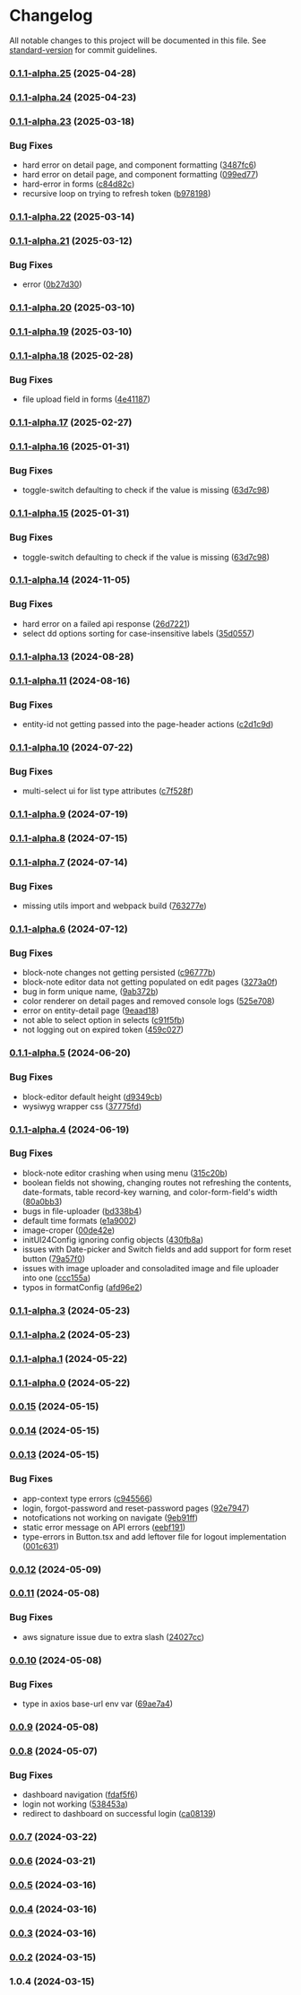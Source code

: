 # Changelog

All notable changes to this project will be documented in this file. See [standard-version](https://github.com/conventional-changelog/standard-version) for commit guidelines.

### [0.1.1-alpha.25](https://github.com/ten24group/ui24/compare/v0.1.1-alpha.24...v0.1.1-alpha.25) (2025-04-28)

### [0.1.1-alpha.24](https://github.com/ten24group/ui24/compare/v0.1.1-alpha.23...v0.1.1-alpha.24) (2025-04-23)

### [0.1.1-alpha.23](https://github.com/ten24group/ui24/compare/v0.1.1-alpha.22...v0.1.1-alpha.23) (2025-03-18)


### Bug Fixes

* hard error on detail page, and component formatting ([3487fc6](https://github.com/ten24group/ui24/commit/3487fc6b5091f492c34cc8e4cb140d19fd7f5c75))
* hard error on detail page, and component formatting ([099ed77](https://github.com/ten24group/ui24/commit/099ed77cc28e599978afe43cb06962a521d11896))
* hard-error in forms ([c84d82c](https://github.com/ten24group/ui24/commit/c84d82ca911e23c0cb192dad3027cf0f0c75a9ad))
* recursive loop on trying to refresh token ([b978198](https://github.com/ten24group/ui24/commit/b97819880422a9b55b20eb900c6a3d2a41c32fba))

### [0.1.1-alpha.22](https://github.com/ten24group/ui24/compare/v0.1.1-alpha.21...v0.1.1-alpha.22) (2025-03-14)

### [0.1.1-alpha.21](https://github.com/ten24group/ui24/compare/v0.1.1-alpha.20...v0.1.1-alpha.21) (2025-03-12)


### Bug Fixes

* error ([0b27d30](https://github.com/ten24group/ui24/commit/0b27d30011213e89225df474121c004540a9b697))

### [0.1.1-alpha.20](https://github.com/ten24group/ui24/compare/v0.1.1-alpha.19...v0.1.1-alpha.20) (2025-03-10)

### [0.1.1-alpha.19](https://github.com/ten24group/ui24/compare/v0.1.1-alpha.18...v0.1.1-alpha.19) (2025-03-10)

### [0.1.1-alpha.18](https://github.com/ten24group/ui24/compare/v0.1.1-alpha.17...v0.1.1-alpha.18) (2025-02-28)


### Bug Fixes

* file upload field in forms ([4e41187](https://github.com/ten24group/ui24/commit/4e4118735ff459ea21fc8648e23a34bf7eac8d4d))

### [0.1.1-alpha.17](https://github.com/ten24group/ui24/compare/v0.1.1-alpha.16...v0.1.1-alpha.17) (2025-02-27)

### [0.1.1-alpha.16](https://github.com/ten24group/ui24/compare/v0.1.1-alpha.14...v0.1.1-alpha.16) (2025-01-31)


### Bug Fixes

* toggle-switch defaulting to check if the value is missing ([63d7c98](https://github.com/ten24group/ui24/commit/63d7c989ab1cde5ba8aa05ee67a0770dad7d37f6))

### [0.1.1-alpha.15](https://github.com/ten24group/ui24/compare/v0.1.1-alpha.14...v0.1.1-alpha.15) (2025-01-31)


### Bug Fixes

* toggle-switch defaulting to check if the value is missing ([63d7c98](https://github.com/ten24group/ui24/commit/63d7c989ab1cde5ba8aa05ee67a0770dad7d37f6))

### [0.1.1-alpha.14](https://github.com/ten24group/ui24/compare/v0.1.1-alpha.13...v0.1.1-alpha.14) (2024-11-05)


### Bug Fixes

* hard error on a failed api response ([26d7221](https://github.com/ten24group/ui24/commit/26d72210db6b3db9f8a34a4ef557d94e0fe3936c))
* select dd options sorting for case-insensitive labels ([35d0557](https://github.com/ten24group/ui24/commit/35d0557a49728a661075e364a60baae22d15aa1a))

### [0.1.1-alpha.13](https://github.com/ten24group/ui24/compare/v0.1.1-alpha.11...v0.1.1-alpha.13) (2024-08-28)

### [0.1.1-alpha.11](https://github.com/ten24group/ui24/compare/v0.1.1-alpha.10...v0.1.1-alpha.11) (2024-08-16)


### Bug Fixes

* entity-id not getting passed into the page-header actions ([c2d1c9d](https://github.com/ten24group/ui24/commit/c2d1c9da395c9e23bfc01148dadbf85e371085e9))

### [0.1.1-alpha.10](https://github.com/ten24group/ui24/compare/v0.1.1-alpha.9...v0.1.1-alpha.10) (2024-07-22)


### Bug Fixes

* multi-select ui for list type attributes ([c7f528f](https://github.com/ten24group/ui24/commit/c7f528fc767a4383710af40981c37bb5ff444386))

### [0.1.1-alpha.9](https://github.com/ten24group/ui24/compare/v0.1.1-alpha.8...v0.1.1-alpha.9) (2024-07-19)

### [0.1.1-alpha.8](https://github.com/ten24group/ui24/compare/v0.1.1-alpha.7...v0.1.1-alpha.8) (2024-07-15)

### [0.1.1-alpha.7](https://github.com/ten24group/ui24/compare/v0.1.1-alpha.6...v0.1.1-alpha.7) (2024-07-14)


### Bug Fixes

* missing utils import and webpack build ([763277e](https://github.com/ten24group/ui24/commit/763277e7fde0a73e0460ddda57cf8ce3fc22a1ef))

### [0.1.1-alpha.6](https://github.com/ten24group/ui24/compare/v0.1.1-alpha.5...v0.1.1-alpha.6) (2024-07-12)


### Bug Fixes

* block-note changes not getting persisted ([c96777b](https://github.com/ten24group/ui24/commit/c96777bc2529026d975ee25dac7e6b9ffac5110f))
* block-note editor data not getting populated on edit pages ([3273a0f](https://github.com/ten24group/ui24/commit/3273a0f4aee3ac070cc52be6ee765e977506c2fa))
* bug in form unique name, ([9ab372b](https://github.com/ten24group/ui24/commit/9ab372b3a085b1eba4edf03c207571448086b851))
* color renderer on detail pages and removed console logs ([525e708](https://github.com/ten24group/ui24/commit/525e70802c1d96fa992d459d63ed16556328cf3f))
* error on entity-detail page ([9eaad18](https://github.com/ten24group/ui24/commit/9eaad1864325efb7920107904f67da4a5492ec1e))
* not able to select option in selects ([c91f5fb](https://github.com/ten24group/ui24/commit/c91f5fb695fb8f44169d427a23082693f3500994))
* not logging out on expired token ([459c027](https://github.com/ten24group/ui24/commit/459c027ef3cf61dd3bd12a7ac722261de97beaa8))

### [0.1.1-alpha.5](https://github.com/ten24group/ui24/compare/v0.1.1-alpha.4...v0.1.1-alpha.5) (2024-06-20)


### Bug Fixes

* block-editor default height ([d9349cb](https://github.com/ten24group/ui24/commit/d9349cba3cc96e80ec939c09a80b306edb6b29b0))
* wysiwyg wrapper css ([37775fd](https://github.com/ten24group/ui24/commit/37775fdb433071206c55ee2eea365264f42e775e))

### [0.1.1-alpha.4](https://github.com/ten24group/ui24/compare/v0.1.1-alpha.3...v0.1.1-alpha.4) (2024-06-19)


### Bug Fixes

* block-note editor crashing when using menu ([315c20b](https://github.com/ten24group/ui24/commit/315c20b8a7852d14b3593ebdff49c07622d6d409))
* boolean fields not showing, changing routes not refreshing the contents, date-formats, table record-key warning, and color-form-field's width ([80a0bb3](https://github.com/ten24group/ui24/commit/80a0bb33aa187f857271735fd5050abcbf203872))
* bugs in file-uploader ([bd338b4](https://github.com/ten24group/ui24/commit/bd338b4c072db849e1dbbefeeaff4ff7fb011428))
* default time formats ([e1a9002](https://github.com/ten24group/ui24/commit/e1a9002ac0cd3240d95e2595da09365d97c49cf9))
* image-croper ([00de42e](https://github.com/ten24group/ui24/commit/00de42e16595d669280a2d7c24ba13c7ad80d7ee))
* initUI24Config ignoring config objects ([430fb8a](https://github.com/ten24group/ui24/commit/430fb8a6ddb140c31a02657ddce145d72fc3f3d0))
* issues with Date-picker and Switch fields and add support for form reset button ([79a57f0](https://github.com/ten24group/ui24/commit/79a57f089850d2182c4372fd2fdfc2c472162d84))
* issues with image uploader and consoladited image and file uploader into one ([ccc155a](https://github.com/ten24group/ui24/commit/ccc155a783d9d498339f6c083c8ecf5f8dd4cae5))
* typos in formatConfig ([afd96e2](https://github.com/ten24group/ui24/commit/afd96e2c861b1556fef7be2ba192587d52c65abe))

### [0.1.1-alpha.3](https://github.com/ten24group/ui24/compare/v0.1.1-alpha.2...v0.1.1-alpha.3) (2024-05-23)

### [0.1.1-alpha.2](https://github.com/ten24group/ui24/compare/v0.1.1-alpha.1...v0.1.1-alpha.2) (2024-05-23)

### [0.1.1-alpha.1](https://github.com/ten24group/ui24/compare/v0.1.1-alpha.0...v0.1.1-alpha.1) (2024-05-22)

### [0.1.1-alpha.0](https://github.com/ten24group/ui24/compare/v0.0.15...v0.1.1-alpha.0) (2024-05-22)

### [0.0.15](https://github.com/ten24group/ui24/compare/v0.0.14...v0.0.15) (2024-05-15)

### [0.0.14](https://github.com/ten24group/ui24/compare/v0.0.13...v0.0.14) (2024-05-15)

### [0.0.13](https://github.com/ten24group/ui24/compare/v0.0.12...v0.0.13) (2024-05-15)


### Bug Fixes

* app-context type errors ([c945566](https://github.com/ten24group/ui24/commit/c9455669968df2c19f07b39f6d2adc36772a6303))
* login, forgot-password and reset-password pages ([92e7947](https://github.com/ten24group/ui24/commit/92e794798efb93f532d176d8767d028042cde9d8))
* notofications not working on navigate ([9eb91ff](https://github.com/ten24group/ui24/commit/9eb91ffdc5fd21bd254cd477572d118a547d33a8))
* static error message on API errors ([eebf191](https://github.com/ten24group/ui24/commit/eebf1915eb4967ae776d6e3f473a5316d25bed6b))
* type-errors in Button.tsx and add leftover file for logout implementation ([001c631](https://github.com/ten24group/ui24/commit/001c6318348fd1b2bcbb75ce690b073e88c40033))

### [0.0.12](https://github.com/ten24group/ui24/compare/v0.0.11...v0.0.12) (2024-05-09)

### [0.0.11](https://github.com/ten24group/ui24/compare/v0.0.10...v0.0.11) (2024-05-08)


### Bug Fixes

* aws signature issue due to extra slash ([24027cc](https://github.com/ten24group/ui24/commit/24027cc1298f3caa94d02bb64ff66e063fdf15cb))

### [0.0.10](https://github.com/ten24group/ui24/compare/v0.0.9...v0.0.10) (2024-05-08)


### Bug Fixes

* type in axios base-url env var ([69ae7a4](https://github.com/ten24group/ui24/commit/69ae7a480b843aa1dd1c3d703526476622ebe5c7))

### [0.0.9](https://github.com/ten24group/ui24/compare/v0.0.8...v0.0.9) (2024-05-08)

### [0.0.8](https://github.com/ten24group/ui24/compare/v0.0.7...v0.0.8) (2024-05-07)


### Bug Fixes

* dashboard navigation ([fdaf5f6](https://github.com/ten24group/ui24/commit/fdaf5f6d0fd87677ed06aee9631beb4d5e120921))
* login not working ([538453a](https://github.com/ten24group/ui24/commit/538453adaec774d29c2c57f3defae191f9ad8128))
* redirect to dashboard on successful login ([ca08139](https://github.com/ten24group/ui24/commit/ca081398bf27e6d577f4e560fd3d45095bcf9f62))

### [0.0.7](https://github.com/ten24group/ui24/compare/v0.0.6...v0.0.7) (2024-03-22)

### [0.0.6](https://github.com/ten24group/ui24/compare/v0.0.5...v0.0.6) (2024-03-21)

### [0.0.5](https://github.com/ten24group/ui24/compare/v0.0.4...v0.0.5) (2024-03-16)

### [0.0.4](https://github.com/ten24group/ui24/compare/v0.0.3...v0.0.4) (2024-03-16)

### [0.0.3](https://github.com/ten24group/ui24/compare/v0.0.2...v0.0.3) (2024-03-16)

### [0.0.2](https://github.com/ten24group/ui24/compare/v1.0.4...v0.0.2) (2024-03-15)

### 1.0.4 (2024-03-15)
